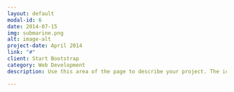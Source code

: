 ```yaml
---
layout: default
modal-id: 6
date: 2014-07-15
img: submarine.png
alt: image-alt
project-date: April 2014
link: "#"
client: Start Bootstrap
category: Web Development
description: Use this area of the page to describe your project. The icon above is part of a free icon set by <a href="https://sellfy.com/p/8Q9P/jV3VZ/">Flat Icons</a>. On their website, you can download their free set with 16 icons, or you can purchase the entire set with 146 icons for only $12!

---
```

